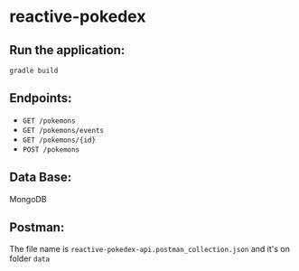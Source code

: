 # reactive-pokedex

## Run the application:

`gradle build`

## Endpoints:

- `GET /pokemons`
- `GET /pokemons/events`
- `GET /pokemons/{id}`
- `POST /pokemons`

## Data Base:
MongoDB

## Postman:
The file name is `reactive-pokedex-api.postman_collection.json` and it's on folder `data`
